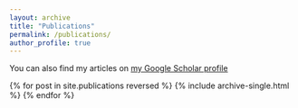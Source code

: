 ```yaml
---
layout: archive
title: "Publications"
permalink: /publications/
author_profile: true
---
```


You can also find my articles on [my Google Scholar profile](https://scholar.google.nl/citations?user=MPCBlq4AAAAJ&hl=en)


{% for post in site.publications reversed %}
  {% include archive-single.html %}
{% endfor %}
